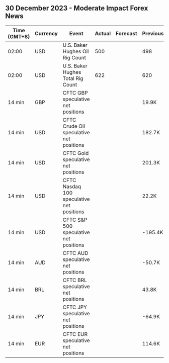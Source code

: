 ## 30 December 2023 - Moderate Impact Forex News

| Time (GMT+8) | Currency | Event | Actual | Forecast | Previous |
|------|----------|-------|--------|----------|----------|
| 02:00 | USD | U.S. Baker Hughes Oil Rig Count | 500 |  | 498 |
| 02:00 | USD | U.S. Baker Hughes Total Rig Count | 622 |  | 620 |
| 14 min | GBP | CFTC GBP speculative net positions |  |  | 19.9K |
| 14 min | USD | CFTC Crude Oil speculative net positions |  |  | 182.7K |
| 14 min | USD | CFTC Gold speculative net positions |  |  | 201.3K |
| 14 min | USD | CFTC Nasdaq 100 speculative net positions |  |  | 22.2K |
| 14 min | USD | CFTC S&P 500 speculative net positions |  |  | -195.4K |
| 14 min | AUD | CFTC AUD speculative net positions |  |  | -50.7K |
| 14 min | BRL | CFTC BRL speculative net positions |  |  | 43.8K |
| 14 min | JPY | CFTC JPY speculative net positions |  |  | -64.9K |
| 14 min | EUR | CFTC EUR speculative net positions |  |  | 114.6K |
